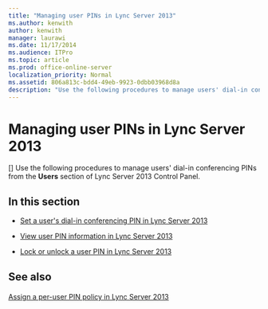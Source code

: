 ```yaml
---
title: "Managing user PINs in Lync Server 2013"
ms.author: kenwith
author: kenwith
manager: laurawi
ms.date: 11/17/2014
ms.audience: ITPro
ms.topic: article
ms.prod: office-online-server
localization_priority: Normal
ms.assetid: 806a813c-bdd4-49eb-9923-0dbb03968d8a
description: "Use the following procedures to manage users' dial-in conferencing PINs from the Users section of Lync Server 2013 Control Panel."
---
```


# Managing user PINs in Lync Server 2013
[]
Use the following procedures to manage users' dial-in conferencing PINs from the **Users** section of Lync Server 2013 Control Panel. 
  
## In this section

- [Set a user's dial-in conferencing PIN in Lync Server 2013](set-a-user-s-dial-in-conferencing-pin.md)
    
- [View user PIN information in Lync Server 2013](view-user-pin-information.md)
    
- [Lock or unlock a user PIN in Lync Server 2013](lock-or-unlock-a-user-pin.md)
    
## See also

#### 

[Assign a per-user PIN policy in Lync Server 2013](assign-a-per-user-pin-policy.md)

